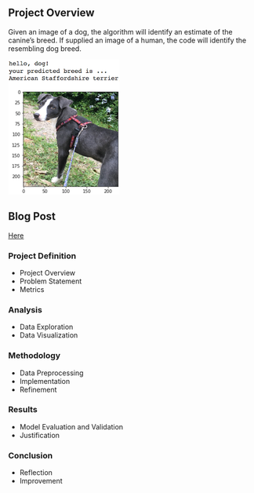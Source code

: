 [//]: # (Image References)

[image1]: ./images/sample_dog_output.png "Sample Output"
[image2]: ./images/vgg16_model.png "VGG-16 Model Keras Layers"
[image3]: ./images/vgg16_model_draw.png "VGG16 Model Figure"


## Project Overview

Given an image of a dog, the algorithm will identify an estimate of the canine’s breed.  If supplied an image of a human, the code will identify the resembling dog breed.  

![Sample Output][image1]

## Blog Post

[Here](https://medium.com/@andrewchen022012/dog-identification-app-c0c568978024)

### Project Definition
* Project Overview
* Problem Statement
* Metrics

### Analysis
* Data Exploration
* Data Visualization

### Methodology
* Data Preprocessing
* Implementation
* Refinement

### Results
* Model Evaluation and Validation
* Justification

### Conclusion
* Reflection
* Improvement
